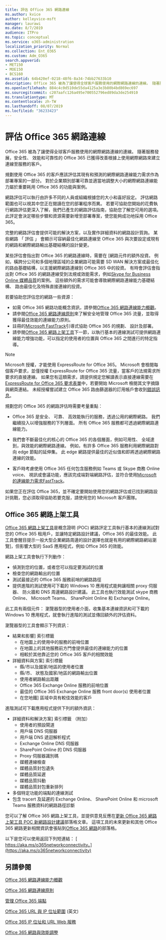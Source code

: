 ```yaml
---
title: 評估 Office 365 網路連線
ms.author: kvice
author: kelleyvice-msft
manager: laurawi
ms.date: 8/7/2019
audience: ITPro
ms.topic: conceptual
ms.service: o365-administration
localization_priority: Normal
ms.collection: Ent_O365
ms.custom: Adm_O365
search.appverid:
- MET150
- MOE150
- BCS160
ms.assetid: 64b420ef-0218-48f6-8a34-74bb27633b10
description: Office 365 被為了讓使得全球客戶服務使用的網際網路連線的連線。 隨著服務發展，安全性、 效能和可靠性的 Office 365 已獲得改善根據上使用網際網路來建立連線至服務的客戶。
ms.openlocfilehash: 884c4c0d510de55da4125a3e3b80b4bd869ec697
ms.sourcegitcommit: c207aafc126a495e700552796ed89da3de254910
ms.translationtype: MT
ms.contentlocale: zh-TW
ms.lasthandoff: 08/07/2019
ms.locfileid: "36233423"
---
```

# <a name="assessing-office-365-network-connectivity"></a>評估 Office 365 網路連線

Office 365 被為了讓使得全球客戶服務使用的網際網路連線的連線。 隨著服務發展，安全性、 效能和可靠性的 Office 365 已獲得改善根據上使用網際網路來建立連線至服務的客戶。
  
規劃使用 Office 365 的客戶應該評估其現有和預測的網際網路連線能力需求作為部署專案的一部分。 對於企業類別部署可靠並適當地調整大小的網際網路連線能力屬於重要耗用 Office 365 的功能與案例。
  
網路評估可以執行由許多不同的人員或組織根據您的大小和喜好設定。 評估網路範圍也可以視其中您正在閱讀在您的部署程序而異。 若要可協助您開始的花費執行網路評估更深入了解，我們已產生的網路評估指南，協助您了解您可用的選項。 此評定會決定哪些步驟和資源需要新增至部署專案，使您能夠成功地採用 Office 365。
  
完整的網路評估會提供可能的解決方案，以及實作詳細資料的網路設計質詢。 某些網路 「 評估 」 會顯示可容納最佳化網路連線至 Office 365 與次要設定或現有的網路和網際網路輸出基礎結構的設計變更。

某些評估會指出對 Office 365 的網路連線時，需要在 [網路元件的額外投資。 例如，橫跨分公司和多個地理區域的企業網路可能需要 SD WAN 解決方案或最佳化的路由基礎結構，以支援網際網路連線到 Office 365 中的投資。 有時會評估會指出對 Office 365 的網路連線受到法規或效能需求，例如[Skype for Business Online 媒體品質](https://support.office.com/article/Media-Quality-and-Network-Connectivity-Performance-in-Skype-for-Business-Online-5fe3e01b-34cf-44e0-b897-b0b2a83f0917)的案例。 這些額外的需求可能會導致網際網路連線能力基礎結構、 路由最佳化及特殊直接連線的投資。

若要協助您評估您的網路一些資源：

- 如需 Office 365 網路功能概念資訊，請參閱[Office 365 網路連線能力概觀](office-365-networking-overview.md)。
- 請參閱[Office 365 網路連線原則](https://aka.ms/o365networkingprinciples)來了解安全地管理 Office 365 流量，並取得獲得最佳效能的連線能力原則。
- 註冊的[Microsoft FastTrack](https://www.microsoft.com/en-us/fasttrack)引導式協助 Office 365 的規劃、 設計及部署。 
- 請參閱[Office 365 網路上架工具](assessing-network-connectivity.md#the-office-365-network-onboarding-tool)下一節，以執行基本的連線測試可提供網路連線能力增強功能，可以指定的使用者的位置與 Office 365 之間進行的特定指導。

> [!NOTE]
> Microsoft 授權，才能使用 ExpressRoute for Office 365。 Microsoft 會檢閱每個客戶要求，並僅授權 ExpressRoute for Office 365 流量，當客戶的法規需求所要求的直接連線。 如果您有這類需求，請提供規定您解讀表示直接連線需要在[ExpressRoute for Office 365 要求表單](https://aka.ms/O365ERReview)中，若要開始 Microsoft 檢閱其文字摘錄與網頁連結。 未經授權嘗試建立 Office 365 路由篩選器的訂用帳戶會收到[錯誤訊息](https://support.microsoft.com/kb/3181709)。
  
規劃您的 Office 365 的網路評估時需要考量重點：
  
- Office 365 是安全、 可靠、 高效能執行的服務，透過公用的網際網路。 我們繼續投入以增強服務的下列層面。 所有 Office 365 服務都可透過網際網路連線能力。

- 我們會不斷最佳化的核心的 Office 365 的各個層面，例如可用性、 全域達到，與效能的網際網路連線。 例如，有許多 Office 365 服務利用網際網路對向 edge 節點的延伸集。 此 edge 網路提供最佳的近似值和即將透過網際網路連線的效能。

- 客戶時考慮使用 Office 365 任何包含服務例如 Teams 或 Skype 商務 Online voice、 視訊或會議功能，應該完成端對端網路評估，並符合使用[Microsoft 的連線能力需求FastTrack](https://www.microsoft.com/en-us/fasttrack)。

如果您正在評估 Office 365，並不確定要開始使用您的網路評估或已找到網路設計挑戰，您必須取得協助若要克服，請使用您的 Microsoft 客戶團隊。

## <a name="the-office-365-network-onboarding-tool"></a>Office 365 網路上架工具

[Office 365 網路上架工具](https://aka.ms/netonboard)是概念證明 (POC) 網路評定工具執行基本的連線測試對您的 Office 365 租用戶，並讓特定網路設計建議，Office 365 的最佳效能。 此工具會醒目提示一般大型企業網路周邊的設計選擇也就是有用的網際網路網站瀏覽]，但影響大型的 SaaS 應用程式，例如 Office 365 的效能。

網路上架工具會執行下列動作：

- 偵測到您的位置，或者您可以指定要測試的位置
- 檢查您的網路輸出的位置
- 測試最接近的 Office 365 服務前哨的網路路徑
- 提供進階的測試使用可下載的 Windows 10 應用程式能夠讓相關 proxy 伺服器、 防火牆和 DNS 周邊網路設計建議。 此工具也執行效能測試 skype 商務 Online、 Microsoft Teams、 SharePoint Online 和 Exchange Online。

此工具有兩個元件： 瀏覽器型的使用者介面，收集基本連線資訊和可下載的 Windows 10 應用程式，就會執行進階的測試並傳回額外的評估資料。

瀏覽器型的工具會顯示下列資訊：

- 結果和影響] 索引標籤
  - 在地圖上的使用中的服務的前哨位置
  - 在地圖上的其他服務前方門會提供最佳的連線能力的位置
  - 相較於其他靠近您的 Office 365 客戶的相關效能
- 詳細資料與方案] 索引標籤
  - 縣/市以及國家/地區的使用者位置
  - 縣/市、 狀態及國家/地區的網路輸出位置
  - 使用者網路輸出距離
  - Office 365 Exchange Online 服務的前哨位置
  - 最佳的 Office 365 Exchange Online 服務 front door(s) 使用者位置
  - 在您地鐵] 區域中具有較佳效能的客戶

進階測試可下載應用程式提供下列的額外資訊：

- 詳細資料和解決方案] 索引標籤 （附加）
  - 使用者的預設閘道
  - 用戶端 DNS 伺服器
  - 用戶端 DNS 遞迴解析程式
  - Exchange Online DNS 伺服器
  - SharePoint Online 的 DNS 伺服器
  - Proxy 伺服器識別碼
  - 媒體連線檢查
  - 媒體品質封包遺失
  - 媒體品質延遲
  - 媒體品質抖動
  - 媒體品質封包重新排列
- 多個特定功能的端點的連線測試
- 包含 tracert 及延遲的 Exchange Online、 SharePoint Online 和 microsoft Teams 服務資料的網路路徑診斷

您可以了解 Office 365 網路上架工具，並提供意見反應在[更新 Office 365 網路上架工具 POC 新網路設計建議](https://techcommunity.microsoft.com/t5/Office-365-Networking/Updated-Office-365-Network-Onboarding-Tool-POC-with-new-network/m-p/711130#M130)部落格文章。 這項工具的未來更新和其他 Office 365 網路更新相關資訊會張貼到[Office 365 網路](https://techcommunity.microsoft.com/t5/Office-365-Networking/bd-p/Office365Networking)的部落格。
  
以下是您可以使用返回下列短連結： [ https://aka.ms/o365networkconnectivity。](https://aka.ms/o365networkconnectivity)
  
## <a name="see-also"></a>另請參閱

[Office 365 網路連線能力概觀](office-365-networking-overview.md)

[Office 365 網路連線原則](https://aka.ms/o365networkingprinciples)

[管理 Office 365 端點](managing-office-365-endpoints.md)

[Office 365 URL 與 IP 位址範圍](urls-and-ip-address-ranges.md) (英文)

[Office 365 IP 位址和 URL Web 服務](office-365-ip-web-service.md)

[Office 365 網路與效能調整](network-planning-and-performance.md)
